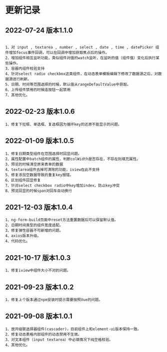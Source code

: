 # 更新记录


## 2022-07-24 版本1.1.0

``` 

1、对 input , textarea , number , select , date , time , datePicker 组件增加focus事件回调，可以在回调中增加获取焦点后的操作。
2、增加组件相互监听功能，类似组件对值的watch监听，在监听的值（组件值）变化后执行某些操作。
3、容器内组件校验支持
4、针对select radio checkbox这类组件，在动态表单模板编辑下修改了数据源之后，对数据源进行刷新。
5、日期、时间等范围选择的时候，默认值从rangeDefaultValue中获取。
6、上传组件禁用的时候连按钮一起禁用
7、其他优化。

```


## 2022-02-23 版本1.0.6

```
1、修复下拉框、单选框、复选框因为循环key的还原不能显示的问题。

```

## 2022-01-09 版本1.0.5

```
1、修复日期类型组件在范围选择时回显问题。
2、属性配置中batch组件的属性，判断colWidth是否存在，不存在则填充属性。
3、预览的时候清空原来表单的数据
4、textarea组件去掉可清除的功能，iview在此不支持
5、修复添加空数据导致的重复key报错。
6、区划组件回显修复
7、针对select checkbox radio中key增加index，防止key冲突
8、预览回显的时候span对回车自动换行 

```


## 2021-12-03 版本1.0.4

```
1、ng-form-build页面中reset方法重置数据后可以保留默认值。
2、日期时间类型的组件宽度适配。
3、修复弹性容器不可新增的问题。
4、axios版本升级。
4、代码优化。

```


## 2021-10-17 版本1.0.3

```
1、修复iview中组件大小不对的问题。
```


## 2021-09-23 版本1.0.2

```
1、修复上个版本通过npm安装时提示需要按照Vue的问题。
```

## 2021-09-08 版本1.0.1
 

```
1、放开级联选择器组件(cascader)，目前组件上和element-ui版本保持一致。
2、修复动态表格内部组件的动态禁用不生效。
3、对文本组件（input textarea）中必填情况下纯空格校验。
4、其他优化。
```
